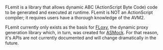 FLemit is a library that allows dynamic ABC (ActionScript Byte Code) code to be generated and executed at runtime. FLemit is NOT an ActionScript compiler; it requires users have a thorough knowledge of the AVM2.

FLemit currently only exists as the basis for [FLoxy](http://code.google.com/p/floxy/), the dynamic proxy generation library which, in turn, was created for [ASMock](http://asmock.sourceforge.net/). For that reason, it's APIs are not currently documented and will change dramatically in the future.